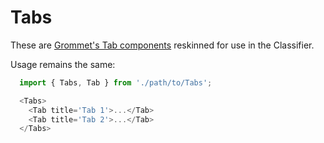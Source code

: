 # Tabs

These are [Grommet's Tab components](https://github.com/grommet/grommet/tree/NEXT/src/js/components/Tabs) reskinned for use in the Classifier.

Usage remains the same:

```js
  import { Tabs, Tab } from './path/to/Tabs';

  <Tabs>
    <Tab title='Tab 1'>...</Tab>
    <Tab title='Tab 2'>...</Tab>
  </Tabs>
```
